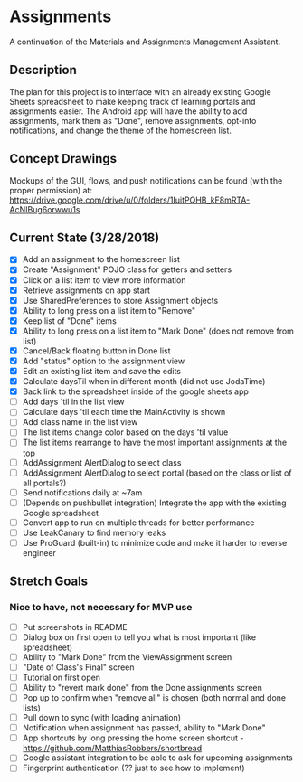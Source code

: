 # Assignments

A continuation of the Materials and Assignments Management Assistant.

## Description

The plan for this project is to interface with an already existing Google Sheets spreadsheet to make keeping track of learning portals and assignments easier. The Android app will have the ability to add assignments, mark them as "Done", remove assignments, opt-into notifications, and change the theme of the homescreen list.

## Concept Drawings

Mockups of the GUI, flows, and push notifications can be found (with the proper permission) at:
https://drive.google.com/drive/u/0/folders/1IuitPQHB_kF8mRTA-AcNIBug6orwwu1s

## Current State (3/28/2018)

- [x] Add an assignment to the homescreen list
- [x] Create "Assignment" POJO class for getters and setters
- [x] Click on a list item to view more information
- [x] Retrieve assignments on app start
- [x] Use SharedPreferences to store Assignment objects 
- [x] Ability to long press on a list item to "Remove" 
- [x] Keep list of "Done" items
- [x] Ability to long press on a list item to "Mark Done" (does not remove from list)
- [x] Cancel/Back floating button in Done list
- [x] Add "status" option to the assignment view
- [x] Edit an existing list item and save the edits
- [x] Calculate daysTil when in different month (did not use JodaTime)
- [x] Back link to the spreadsheet inside of the google sheets app
- [ ] Add days 'til in the list view
- [ ] Calculate days 'til each time the MainActivity is shown
- [ ] Add class name in the list view
- [ ] The list items change color based on the days 'til value
- [ ] The list items rearrange to have the most important assignments at the top
- [ ] AddAssignment AlertDialog to select class
- [ ] AddAssignment AlertDialog to select portal (based on the class or list of all portals?)
- [ ] Send notifications daily at ~7am
- [ ] (Depends on pushbullet integration) Integrate the app with the existing Google spreadsheet
- [ ] Convert app to run on multiple threads for better performance
- [ ] Use LeakCanary to find memory leaks
- [ ] Use ProGuard (built-in) to minimize code and make it harder to reverse engineer

## Stretch Goals
### Nice to have, not necessary for MVP use

- [ ] Put screenshots in README
- [ ] Dialog box on first open to tell you what is most important (like spreadsheet)
- [ ] Ability to "Mark Done" from the ViewAssignment screen
- [ ] "Date of Class's Final" screen
- [ ] Tutorial on first open
- [ ] Ability to "revert mark done" from the Done assignments screen
- [ ] Pop up to confirm when "remove all" is chosen (both normal and done lists)
- [ ] Pull down to sync (with loading animation)
- [ ] Notification when assignment has passed, ability to "Mark Done"
- [ ] App shortcuts by long pressing the home screen shortcut - https://github.com/MatthiasRobbers/shortbread
- [ ] Google assistant integration to be able to ask for upcoming assignments
- [ ] Fingerprint authentication (?? just to see how to implement)
